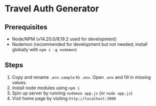 # Travel Auth Generator

## Prerequisites

- Node/NPM (v14.20.0/8.19.2 used for development)
- Nodemon (recommended for development but not needed; install globally with `npm i -g nodemon`)

## Steps

1. Copy and rename `.env.sample` to `.env`. Open `.env` and fill in missing values.
2. Install node modules using `npm i`
3. Spin up server by running `nodemon app.js` (or `node app.js`)
4. Visit home page by visiting `http://localhost:3000`
